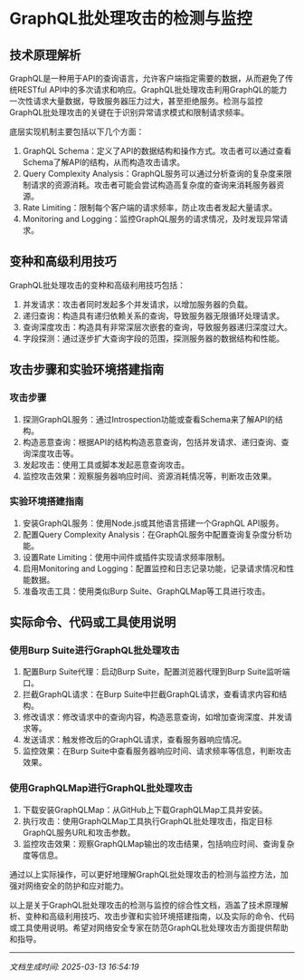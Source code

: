 # GraphQL批处理攻击的检测与监控

## 技术原理解析

GraphQL是一种用于API的查询语言，允许客户端指定需要的数据，从而避免了传统RESTful API中的多次请求和响应。GraphQL批处理攻击利用GraphQL的能力一次性请求大量数据，导致服务器压力过大，甚至拒绝服务。检测与监控GraphQL批处理攻击的关键在于识别异常请求模式和限制请求频率。

底层实现机制主要包括以下几个方面：
1. GraphQL Schema：定义了API的数据结构和操作方式。攻击者可以通过查看Schema了解API的结构，从而构造攻击请求。
2. Query Complexity Analysis：GraphQL服务可以通过分析查询的复杂度来限制请求的资源消耗。攻击者可能会尝试构造高复杂度的查询来消耗服务器资源。
3. Rate Limiting：限制每个客户端的请求频率，防止攻击者发起大量请求。
4. Monitoring and Logging：监控GraphQL服务的请求情况，及时发现异常请求。

## 变种和高级利用技巧

GraphQL批处理攻击的变种和高级利用技巧包括：
1. 并发请求：攻击者同时发起多个并发请求，以增加服务器的负载。
2. 递归查询：构造具有递归依赖关系的查询，导致服务器无限循环处理请求。
3. 查询深度攻击：构造具有非常深层次嵌套的查询，导致服务器递归深度过大。
4. 字段探测：通过逐步扩大查询字段的范围，探测服务器的数据结构和性能。

## 攻击步骤和实验环境搭建指南

### 攻击步骤
1. 探测GraphQL服务：通过Introspection功能或查看Schema来了解API的结构。
2. 构造恶意查询：根据API的结构构造恶意查询，包括并发请求、递归查询、查询深度攻击等。
3. 发起攻击：使用工具或脚本发起恶意查询攻击。
4. 监控攻击效果：观察服务器响应时间、资源消耗情况等，判断攻击效果。

### 实验环境搭建指南
1. 安装GraphQL服务：使用Node.js或其他语言搭建一个GraphQL API服务。
2. 配置Query Complexity Analysis：在GraphQL服务中配置查询复杂度分析功能。
3. 设置Rate Limiting：使用中间件或插件实现请求频率限制。
4. 启用Monitoring and Logging：配置监控和日志记录功能，记录请求情况和性能数据。
5. 准备攻击工具：使用类似Burp Suite、GraphQLMap等工具进行攻击。

## 实际命令、代码或工具使用说明

### 使用Burp Suite进行GraphQL批处理攻击

1. 配置Burp Suite代理：启动Burp Suite，配置浏览器代理到Burp Suite监听端口。
2. 拦截GraphQL请求：在Burp Suite中拦截GraphQL请求，查看请求内容和结构。
3. 修改请求：修改请求中的查询内容，构造恶意查询，如增加查询深度、并发请求等。
4. 发送请求：触发修改后的GraphQL请求，查看服务器响应情况。
5. 监控效果：在Burp Suite中查看服务器响应时间、请求频率等信息，判断攻击效果。

### 使用GraphQLMap进行GraphQL批处理攻击

1. 下载安装GraphQLMap：从GitHub上下载GraphQLMap工具并安装。
2. 执行攻击：使用GraphQLMap工具执行GraphQL批处理攻击，指定目标GraphQL服务URL和攻击参数。
3. 监控攻击效果：观察GraphQLMap输出的攻击结果，包括响应时间、查询复杂度等信息。

通过以上实际操作，可以更好地理解GraphQL批处理攻击的检测与监控方法，加强对网络安全的防护和应对能力。

以上是关于GraphQL批处理攻击的检测与监控的综合性文档，涵盖了技术原理解析、变种和高级利用技巧、攻击步骤和实验环境搭建指南，以及实际的命令、代码或工具使用说明。希望对网络安全专家在防范GraphQL批处理攻击方面提供帮助和指导。

---

*文档生成时间: 2025-03-13 16:54:19*
